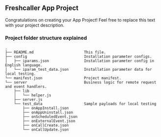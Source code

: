 ## Freshcaller App Project

Congratulations on creating your App Project! Feel free to replace this text with your project description.

### Project folder structure explained

    .
    ├── README.md                       This file.
    ├── config                          Installation parameter configs.
    │   ├── iparams.json                Installation parameter config in English language.
    │   └── iparam_test_data.json       Installation parameter data for local testing.
    └── manifest.json                   Project manifest.
    └── server                          Business logic for remote request and event handlers.
        ├── lib
        │   └── helper.js
        ├── server.js
        └── test_data                   Sample payloads for local testing
            ├── onAppInstall.json
            ├── onAppUninstall.json
            ├── onScheduledEvent.json
            ├── onExternalEvent.json
            ├── onCallCreate.json
            └── onCallUpdate.json
